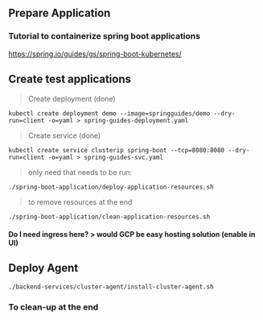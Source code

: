 
## Prepare Application

### Tutorial to containerize spring boot applications
https://spring.io/guides/gs/spring-boot-kubernetes/

## Create test applications
> Create deployment (done)
```
kubectl create deployment demo --image=springguides/demo --dry-run=client -o=yaml > spring-guides-deployment.yaml
```

> Create service (done)
```
kubectl create service clusterip spring-boot --tcp=8080:8080 --dry-run=client -o=yaml > spring-guides-svc.yaml
```

> only need that needs to be run:
```
./spring-boot-application/deploy-application-resources.sh
```

> to remove resources at the end
```
./spring-boot-application/clean-application-resources.sh
```

####  Do I need ingress here? > would GCP be easy hosting solution (enable in UI)

## Deploy Agent

```
./backend-services/cluster-agent/install-cluster-agent.sh
```

### To clean-up at the end

